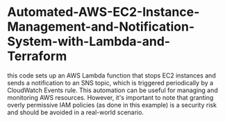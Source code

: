 # Automated-AWS-EC2-Instance-Management-and-Notification-System-with-Lambda-and-Terraform

this code sets up an AWS Lambda function that stops EC2 instances and sends a notification to an SNS topic, which is triggered periodically by a CloudWatch Events rule. This automation can be useful for managing and monitoring AWS resources. However, it's important to note that granting overly permissive IAM policies (as done in this example) is a security risk and should be avoided in a real-world scenario.

